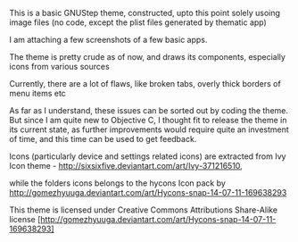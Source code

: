 This is a basic GNUStep theme, constructed, upto this point solely usoing image files (no code, except the plist files generated by thematic app)

I am attaching a few screenshots of a few basic apps.

The theme is pretty crude as of now, and draws its components, especially icons from various sources 

Currently, there are a lot of flaws, like broken tabs, overly thick borders of menu items etc

As far as I understand, these issues can be sorted out by coding the theme. But since I am quite new to Objective C, I thought fit to release the theme in its current state, as further improvements would require quite an investment of time, and this time can be used to get feedback.

Icons (particularly device and settings related icons) are extracted from Ivy Icon theme - http://sixsixfive.deviantart.com/art/Ivy-371216510, 

while the folders icons belongs to the hycons Icon pack by http://gomezhyuuga.deviantart.com/art/Hycons-snap-14-07-11-169638293


This theme is licensed under Creative Commons Attributions Share-Alike license [http://gomezhyuuga.deviantart.com/art/Hycons-snap-14-07-11-169638293]
